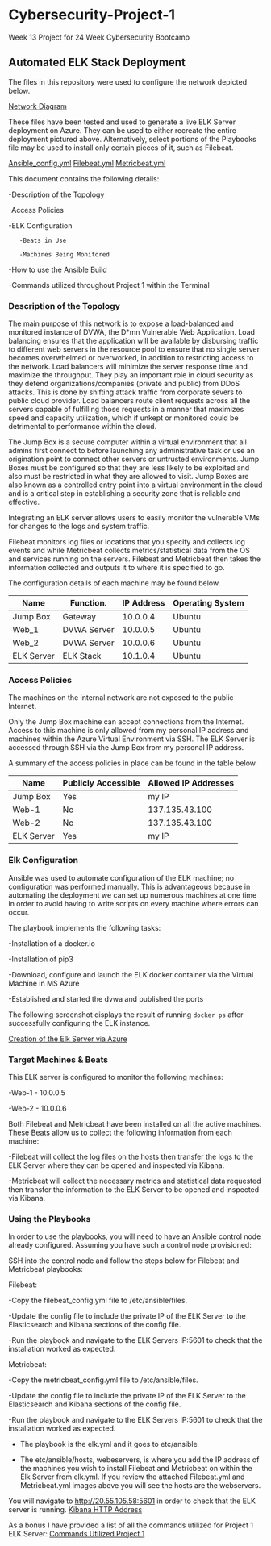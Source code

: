 # Cybersecurity-Project-1
Week 13 Project for 24 Week Cybersecurity Bootcamp

## Automated ELK Stack Deployment

The files in this repository were used to configure the network depicted below.

[Network Diagram](Images/Project_1_Network_Diagram_2.0.pdf)

These files have been tested and used to generate a live ELK Server deployment on Azure. They can be used to either recreate the entire deployment pictured above. Alternatively, select portions of the Playbooks file may be used to install only certain pieces of it, such as Filebeat.

[Ansible_config.yml](Playbooks/Ansible_config.yml)
[Filebeat.yml](Playbooks/Filebeat.yml)
[Metricbeat.yml](Playbooks/Metricbeat.yml) 

This document contains the following details:

-Description of the Topology 

-Access Policies

-ELK Configuration

       -Beats in Use
 
       -Machines Being Monitored
  
-How to use the Ansible Build

-Commands utilized throughout Project 1 within the Terminal 

### Description of the Topology

The main purpose of this network is to expose a load-balanced and monitored instance of DVWA, the D*mn Vulnerable Web Application. Load balancing ensures that the application will be available by disbursing traffic to different web servers in the resource pool to ensure that no single server becomes overwhelmed or overworked, in addition to restricting access to the network. Load balancers will minimize the server response time and maximize the throughput. They play an important role in cloud security as they defend organizations/companies (private and public) from DDoS attacks. This is done by shifting attack traffic from corporate severs to public cloud provider. Load balancers route client requests across all the servers capable of fulfilling those requests in a manner that maximizes speed and capacity utilization, which if unkept or monitored could be detrimental to performance within the cloud.

The Jump Box is a secure computer within a virtual environment that all admins first connect to before launching any administrative task or use an origination point to connect other servers or untrusted environments. Jump Boxes must be configured so that they are less likely to be exploited and also must be restricted in what they are allowed to visit. Jump Boxes are also known as a controlled entry point into a virtual environment in the cloud and is a critical step in establishing a security zone that is reliable and effective.    

Integrating an ELK server allows users to easily monitor the vulnerable VMs for changes to the logs and system traffic. 

Filebeat monitors log files or locations that you specify and collects log events and while Metricbeat collects metrics/statistical data from the OS and services running on the servers. Filebeat and Metricbeat then takes the information collected and outputs it to where it is specified to go. 

The configuration details of each machine may be found below.

| Name      | Function.   | IP Address| Operating System|
|-----------|-------------|------------|--------------- |
| Jump Box  | Gateway     | 10.0.0.4   | Ubuntu         |
| Web_1     | DVWA Server | 10.0.0.5   | Ubuntu         |
| Web_2     | DVWA Server | 10.0.0.6   | Ubuntu         |
| ELK Server| ELK Stack   | 10.1.0.4   | Ubuntu         |

### Access Policies

The machines on the internal network are not exposed to the public Internet. 

Only the Jump Box machine can accept connections from the Internet. Access to this machine is only allowed from my personal IP address and machines within the Azure Virtual Environment via SSH. The ELK Server is accessed through SSH via the Jump Box from my personal IP address.

A summary of the access policies in place can be found in the table below.

| Name      | Publicly Accessible | Allowed IP Addresses   |
|-----------|---------------------|------------------------|
| Jump Box  | Yes                 | my IP                  |
| Web-1     | No                  | 137.135.43.100         |           
| Web-2     | No                  | 137.135.43.100         |                     
| ELK Server| Yes                 | my IP                  |

### Elk Configuration

Ansible was used to automate configuration of the ELK machine; no configuration was performed manually. This is advantageous because in automating the deployment we can set up numerous machines at one time in order to avoid having to write scripts on every machine where errors can occur. 

The playbook implements the following tasks:

-Installation of a docker.io

-Installation of pip3

-Download, configure and launch the ELK docker container via the Virtual Machine in MS Azure

-Established and started the dvwa and published the ports 


The following screenshot displays the result of running `docker ps` after successfully configuring the ELK instance.

[Creation of the Elk Server via Azure](Additional_Documents/Creation_of_ELK_Server_via_Azure.pdf)

### Target Machines & Beats

This ELK server is configured to monitor the following machines:

-Web-1 - 10.0.0.5

-Web-2 - 10.0.0.6

Both Filebeat and Metricbeat have been installed on all the active machines. These Beats allow us to collect the following information from each machine:

-Filebeat will collect the log files on the hosts then transfer the logs to the ELK Server where they can be opened and inspected via Kibana. 

-Metricbeat will collect the necessary metrics and statistical data requested then transfer the information to the ELK Server to be opened and inspected via Kibana. 

### Using the Playbooks

In order to use the playbooks, you will need to have an Ansible control node already configured. Assuming you have such a control node provisioned: 

SSH into the control node and follow the steps below for Filebeat and Metricbeat playbooks:

Filebeat:

-Copy the filebeat_config.yml file to /etc/ansible/files.

-Update the config file to include the private IP of the ELK Server to the Elasticsearch and Kibana sections of the config file. 

-Run the playbook and navigate to the ELK Servers IP:5601 to check that the installation worked as expected.

Metricbeat:

-Copy the metricbeat_config.yml file to /etc/ansible/files.

-Update the config file to include the private IP of the ELK Server to the Elasticsearch and Kibana sections of the config file. 

-Run the playbook and navigate to the ELK Servers IP:5601 to check that the installation worked as expected.


- The playbook is the elk.yml and it goes to etc/ansible

- The etc/ansible/hosts, webeservers, is where you add the IP address of the machines you wish to install Filebeat and Metricbeat on within the Elk Server from elk.yml. If you review the attached Filebeat.yml and Metricbeat.yml images above you will see the hosts are the webservers. 

You will navigate to http://20.55.105.58:5601 in order to check that the ELK server is running. 
[Kibana HTTP Address](Images/Kibana_HTTP_Address)

As a bonus I have provided a list of all the commands utilized for Project 1 ELK Server:
[Commands Utilized Project 1](Commands_Utilied/Creation-Deployment_for_ELK_Server.pdf)
